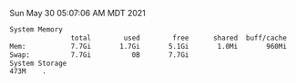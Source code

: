 Sun May 30 05:07:06 AM MDT 2021
```bash
System Memory
               total        used        free      shared  buff/cache   available
Mem:           7.7Gi       1.7Gi       5.1Gi       1.0Mi       960Mi       5.7Gi
Swap:          7.7Gi          0B       7.7Gi
System Storage
473M	.
```
```bash
